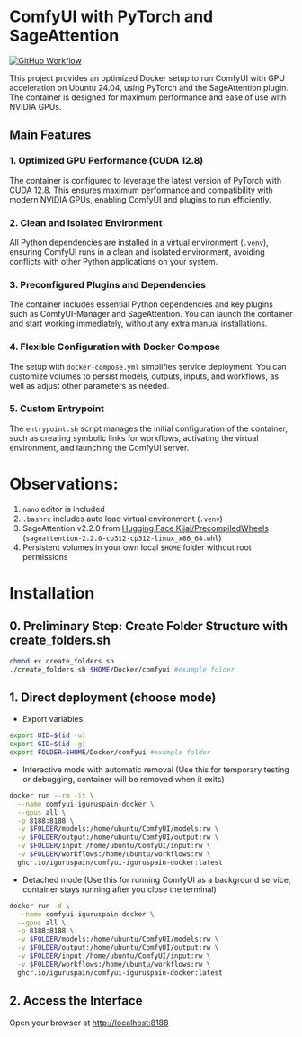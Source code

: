 # ComfyUI with PyTorch and SageAttention

[![GitHub Workflow](https://img.shields.io/github/actions/workflow/status/iguruspain/comfyui-iguruspain-docker/docker-publish.yml)](https://github.com/iguruspain/comfyui-iguruspain-docker/actions/workflows/docker-publish.yml)

This project provides an optimized Docker setup to run ComfyUI with GPU acceleration on Ubuntu 24.04, using PyTorch and the SageAttention plugin. The container is designed for maximum performance and ease of use with NVIDIA GPUs.

## Main Features

### 1. Optimized GPU Performance (CUDA 12.8)
The container is configured to leverage the latest version of PyTorch with CUDA 12.8. This ensures maximum performance and compatibility with modern NVIDIA GPUs, enabling ComfyUI and plugins to run efficiently.

### 2. Clean and Isolated Environment
All Python dependencies are installed in a virtual environment (`.venv`), ensuring ComfyUI runs in a clean and isolated environment, avoiding conflicts with other Python applications on your system.

### 3. Preconfigured Plugins and Dependencies
The container includes essential Python dependencies and key plugins such as ComfyUI-Manager and SageAttention. You can launch the container and start working immediately, without any extra manual installations.

### 4. Flexible Configuration with Docker Compose
The setup with `docker-compose.yml` simplifies service deployment. You can customize volumes to persist models, outputs, inputs, and workflows, as well as adjust other parameters as needed.

### 5. Custom Entrypoint
The `entrypoint.sh` script manages the initial configuration of the container, such as creating symbolic links for workflows, activating the virtual environment, and launching the ComfyUI server.

# Observations:
1. `nano` editor is included
2. `.bashrc` includes auto load virtual environment (`.venv`)
3. SageAttention v2.2.0 from [Hugging Face Kijai/PrecompiledWheels](https://huggingface.co/Kijai/PrecompiledWheels/tree/main) (`sageattention-2.2.0-cp312-cp312-linux_x86_64.whl`)
4. Persistent volumes in your own local `$HOME` folder without root permissions

# Installation

## 0. Preliminary Step: Create Folder Structure with create_folders.sh
```bash
chmod +x create_folders.sh
./create_folders.sh $HOME/Docker/comfyui #example folder
```

## 1. Direct deployment (choose mode)

- Export variables:

```bash
export UID=$(id -u)
export GID=$(id -g)
export FOLDER=$HOME/Docker/comfyui #example folder
```

- Interactive mode with automatic removal (Use this for temporary testing or debugging, container will be removed when it exits)

```bash
docker run --rm -it \
  --name comfyui-iguruspain-docker \
  --gpus all \
  -p 8188:8188 \
  -v $FOLDER/models:/home/ubuntu/ComfyUI/models:rw \
  -v $FOLDER/output:/home/ubuntu/ComfyUI/output:rw \
  -v $FOLDER/input:/home/ubuntu/ComfyUI/input:rw \
  -v $FOLDER/workflows:/home/ubuntu/workflows:rw \
  ghcr.io/iguruspain/comfyui-iguruspain-docker:latest
```
- Detached mode (Use this for running ComfyUI as a background service, container stays running after you close the terminal)

```bash
docker run -d \
  --name comfyui-iguruspain-docker \
  --gpus all \
  -p 8188:8188 \
  -v $FOLDER/models:/home/ubuntu/ComfyUI/models:rw \
  -v $FOLDER/output:/home/ubuntu/ComfyUI/output:rw \
  -v $FOLDER/input:/home/ubuntu/ComfyUI/input:rw \
  -v $FOLDER/workflows:/home/ubuntu/workflows:rw \
  ghcr.io/iguruspain/comfyui-iguruspain-docker:latest
```

## 2. Access the Interface
Open your browser at [http://localhost:8188](http://localhost:8188)
